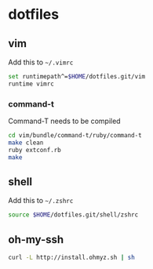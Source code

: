 # dotfiles

## vim

Add this to `~/.vimrc`

```bash
set runtimepath^=$HOME/dotfiles.git/vim
runtime vimrc
```

### command-t

Command-T needs to be compiled

```bash
cd vim/bundle/command-t/ruby/command-t
make clean
ruby extconf.rb
make
```

## shell

Add this to `~/.zshrc`

```bash
source $HOME/dotfiles.git/shell/zshrc
```

## oh-my-ssh

```bash
curl -L http://install.ohmyz.sh | sh
```
